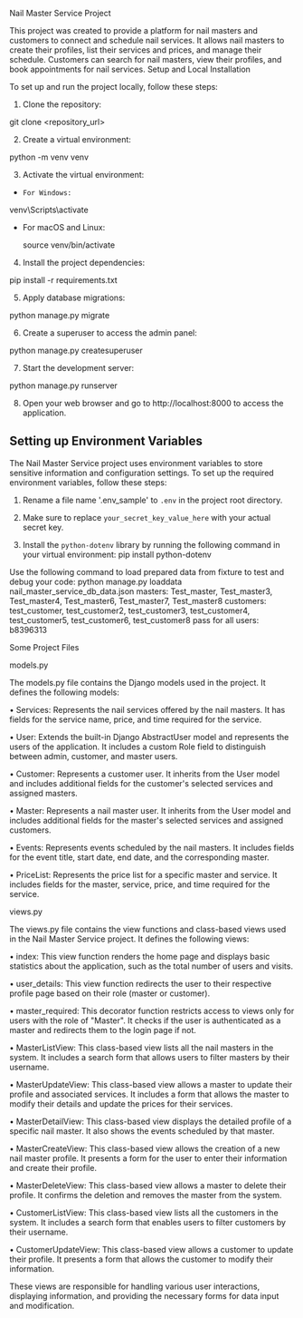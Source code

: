 Nail Master Service Project

This project was created to provide a platform for nail masters and customers to connect and schedule nail services. It allows nail masters to create their profiles, list their services and prices, and manage their schedule. Customers can search for nail masters, view their profiles, and book appointments for nail services.
Setup and Local Installation

To set up and run the project locally, follow these steps:

1.  Clone the repository:

git clone <repository_url>

2. Create a virtual environment:

python -m venv venv

3. Activate the virtual environment:

-	  For Windows:

venv\Scripts\activate

-	For macOS and Linux:

    source venv/bin/activate

4. Install the project dependencies:

pip install -r requirements.txt

5. Apply database migrations:

python manage.py migrate

6. Create a superuser to access the admin panel:

python manage.py createsuperuser

7. Start the development server:

python manage.py runserver

8. Open your web browser and go to http://localhost:8000 to access the application.

## Setting up Environment Variables

The Nail Master Service project uses environment variables to store sensitive information and configuration settings. To set up the required environment variables, follow these steps:

1. Rename a file name '.env_sample' to `.env` in the project root directory.

2. Make sure to replace `your_secret_key_value_here` with your actual secret key.

3. Install the `python-dotenv` library by running the following command in your virtual environment:
pip install python-dotenv

Use the following command to load prepared data from fixture to test and debug your code:
python manage.py loaddata nail_master_service_db_data.json
masters: Test_master, Test_master3, Test_master4, Test_master6, Test_master7, Test_master8
customers: test_customer, test_customer2, test_customer3, test_customer4, test_customer5, test_customer6, test_customer8
pass for all users: b8396313


Some Project Files

models.py

The models.py file contains the Django models used in the project. It defines the following models:

•	Services: Represents the nail services offered by the nail masters. It has fields for the service name, price, and time required for the service.

•	User: Extends the built-in Django AbstractUser model and represents the users of the application. It includes a custom Role field to distinguish between admin, customer, and master users.

•	Customer: Represents a customer user. It inherits from the User model and includes additional fields for the customer's selected services and assigned masters.

•	Master: Represents a nail master user. It inherits from the User model and includes additional fields for the master's selected services and assigned customers.

•	Events: Represents events scheduled by the nail masters. It includes fields for the event title, start date, end date, and the corresponding master.

•	PriceList: Represents the price list for a specific master and service. It includes fields for the master, service, price, and time required for the service.

views.py

The views.py file contains the view functions and class-based views used in the Nail Master Service project. It defines the following views:

•	index: This view function renders the home page and displays basic statistics about the application, such as the total number of users and visits.

•	user_details: This view function redirects the user to their respective profile page based on their role (master or customer).

•	master_required: This decorator function restricts access to views only for users with the role of "Master". It checks if the user is authenticated as a master and redirects them to the login page if not.

•	MasterListView: This class-based view lists all the nail masters in the system. It includes a search form that allows users to filter masters by their username.

•	MasterUpdateView: This class-based view allows a master to update their profile and associated services. It includes a form that allows the master to modify their details and update the prices for their services.

•	MasterDetailView: This class-based view displays the detailed profile of a specific nail master. It also shows the events scheduled by that master.

•	MasterCreateView: This class-based view allows the creation of a new nail master profile. It presents a form for the user to enter their information and create their profile.

•	MasterDeleteView: This class-based view allows a master to delete their profile. It confirms the deletion and removes the master from the system.

•	CustomerListView: This class-based view lists all the customers in the system. It includes a search form that enables users to filter customers by their username.

•	CustomerUpdateView: This class-based view allows a customer to update their profile. It presents a form that allows the customer to modify their information.

These views are responsible for handling various user interactions, displaying information, and providing the necessary forms for data input and modification.
 

